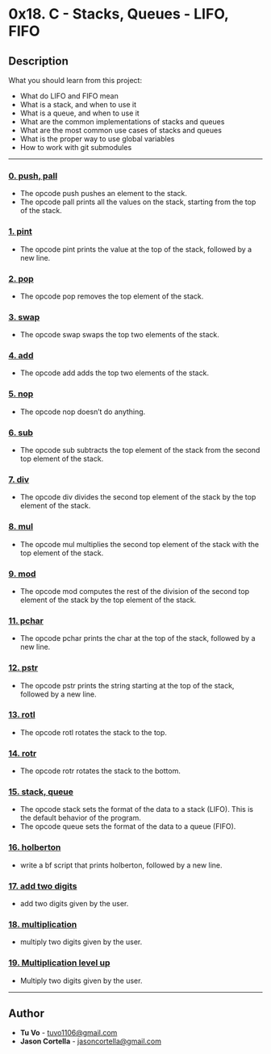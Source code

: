 # 0x18. C - Stacks, Queues - LIFO, FIFO

## Description
What you should learn from this project:

* What do LIFO and FIFO mean
* What is a stack, and when to use it
* What is a queue, and when to use it
* What are the common implementations of stacks and queues
* What are the most common use cases of stacks and queues
* What is the proper way to use global variables
* How to work with git submodules

---

### [0. push, pall](./build_list.c)
* The opcode push pushes an element to the stack.
* The opcode pall prints all the values on the stack, starting from the top of the stack.


### [1. pint](./build_list.c)
* The opcode pint prints the value at the top of the stack, followed by a new line.


### [2. pop](./build_list.c)
* The opcode pop removes the top element of the stack.


### [3. swap](./build_list.c)
* The opcode swap swaps the top two elements of the stack.


### [4. add](./build_list2.c)
* The opcode add adds the top two elements of the stack.


### [5. nop](./build_list2.c)
* The opcode nop doesn’t do anything.


### [6. sub](./build_list2.c)
* The opcode sub subtracts the top element of the stack from the second top element of the stack.


### [7. div](./build_list2.c)
* The opcode div divides the second top element of the stack by the top element of the stack.


### [8. mul](./build_list2.c)
* The opcode mul multiplies the second top element of the stack with the top element of the stack.


### [9. mod](./build_list3.c)
* The opcode mod computes the rest of the division of the second top element of the stack by the top element of the stack.


### [11. pchar](./build_list3.c)
* The opcode pchar prints the char at the top of the stack, followed by a new line.


### [12. pstr](./build_list3.c)
* The opcode pstr prints the string starting at the top of the stack, followed by a new line.


### [13. rotl](./build_list3.c)
* The opcode rotl rotates the stack to the top.


### [14. rotr](./build_list3.c)
* The opcode rotr rotates the stack to the bottom.


### [15. stack, queue](./stack_and_queue.c)
* The opcode stack sets the format of the data to a stack (LIFO). This is the default behavior of the program.
* The opcode queue sets the format of the data to a queue (FIFO).


### [16. holberton](/bf/1000-holberton.bf)
* write a bf script that prints holberton, followed by a new line.


### [17. add two digits](/bf/1001-add.bf)
* add two digits given by the user.


### [18. multiplication](/bf/1002-mul.bf)
* multiply two digits given by the user.


### [19. Multiplication level up](/bf/1003-mul.bf)
* Multiply two digits given by the user.

---

## Author
* **Tu Vo** - [tuvo1106@gmail.com](https://github.com/tuvo1106)
* **Jason Cortella** - [jasoncortella@gmail.com](https://github.com/jasoncortella)
